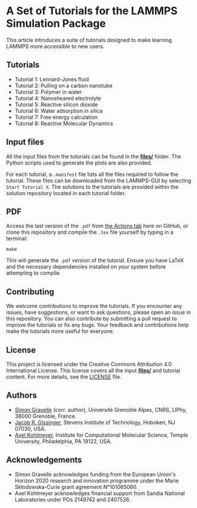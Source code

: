 <!--
WARNING: DO NOT MODIFY DIRECTLY THE README.md!
This README.md file was assembled using the sed command from the files listed in
"files.txt". See the script in "generateREADME.sh". To modify the content of 
the  README.md, modify the files listed in "files.txt", or add a new file to the
list in "files.txt".
-->


# A Set of Tutorials for the LAMMPS Simulation Package

This article introduces a suite of tutorials designed to make learning LAMMPS
more accessible to new users.

## Tutorials

- Tutorial 1: Lennard-Jones fluid
- Tutorial 2: Pulling on a carbon nanotube
- Tutorial 3: Polymer in water
- Tutorial 4: Nanosheared electrolyte
- Tutorial 5: Reactive silicon dioxide
- Tutorial 6: Water adsorption in silica
- Tutorial 7: Free energy calculation
- Tutorial 8: Reactive Molecular Dynamics

## Input files

All the input files from the tutorials can be found in the 
[**files/**](files/) folder. The Python scripts used to generate the plots 
are also provided.

For each tutorial, a `.manifest` file lists all the files required to 
follow the tutorial. These files can be downloaded from the LAMMPS-GUI by 
selecting `Start Tutorial X`. The solutions to the tutorials are provided 
within the solution repository located in each tutorial folder.

## PDF

Access the last version of the `.pdf` from
[the Actions tab](https://github.com/lammpstutorials/lammpstutorials-article/actions/runs/12458522247/artifacts/2354075042) here on GitHub,
or clone this repository and compile the `.tex` file yourself by typing in a terminal:

```
make
```
This will generate the `.pdf` version of the tutorial. Ensure you have LaTeX and the necessary dependencies installed on your system before attempting to compile.

## Contributing

We welcome contributions to improve the tutorials. If you encounter any issues, have suggestions, or want to ask questions, please open an issue in this repository. You can also contribute by submitting a pull request to improve the tutorials or fix any bugs.
Your feedback and contributions help make the tutorials more useful for everyone.

## License

This project is licensed under the Creative Commons Attribution 4.0 International License. This license covers all the input [**files/**](files/) and tutorial content. For more details, see the [LICENSE](LICENSE) file.

## Authors

- [Simon Gravelle](https://github.com/simongravelle) (corr. author),
  Université Grenoble Alpes, CNRS, LIPhy, 38000 Grenoble, France.
- [Jacob R. Gissinger](https://www.stevens.edu/profile/jgissing),
  Stevens Institute of Technology, Hoboken, NJ 07030, USA.
- [Axel Kohlmeyer](https://sites.google.com/site/akohlmey),
  Institute for Computational Molecular Science, Temple University, Philadelphia,
  PA 19122, USA.



## Acknowledgements

- Simon Gravelle acknowledges funding from the European Union's Horizon 2020
  research and innovation programme under the Marie Skłodowska-Curie grant
  agreement N°101065060.
- Axel Kohlmeyer acknowledges financial support from Sandia National Laboratories
  under POs 2149742 and 2407526.



